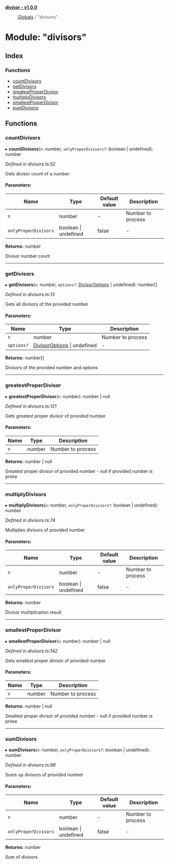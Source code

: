 **[divisor - v1.0.0](../README.md)**

> [Globals](../README.md) / "divisors"

# Module: "divisors"

## Index

### Functions

- [countDivisors](_divisors_.md#countdivisors)
- [getDivisors](_divisors_.md#getdivisors)
- [greatestProperDivisor](_divisors_.md#greatestproperdivisor)
- [multiplyDivisors](_divisors_.md#multiplydivisors)
- [smallestProperDivisor](_divisors_.md#smallestproperdivisor)
- [sumDivisors](_divisors_.md#sumdivisors)

## Functions

### countDivisors

▸ **countDivisors**(`n`: number, `onlyProperDivisors?`: boolean \| undefined): number

_Defined in divisors.ts:52_

Gets divisor count of a number

#### Parameters:

| Name                 | Type                 | Default value | Description       |
| -------------------- | -------------------- | ------------- | ----------------- |
| `n`                  | number               | -             | Number to process |
| `onlyProperDivisors` | boolean \| undefined | false         | -                 |

**Returns:** number

Divisor number count

---

### getDivisors

▸ **getDivisors**(`n`: number, `options?`: [DivisorOptions](../interfaces/_typings_interfaces_.divisoroptions.md) \| undefined): number[]

_Defined in divisors.ts:13_

Gets all divisors of the provided number

#### Parameters:

| Name       | Type                                                                                | Description       |
| ---------- | ----------------------------------------------------------------------------------- | ----------------- |
| `n`        | number                                                                              | Number to process |
| `options?` | [DivisorOptions](../interfaces/_typings_interfaces_.divisoroptions.md) \| undefined | -                 |

**Returns:** number[]

Divisors of the provided number and options

---

### greatestProperDivisor

▸ **greatestProperDivisor**(`n`: number): number \| null

_Defined in divisors.ts:121_

Gets greatest proper divisor of provided number

#### Parameters:

| Name | Type   | Description       |
| ---- | ------ | ----------------- |
| `n`  | number | Number to process |

**Returns:** number \| null

Greatest proper divisor of provided number - null if provided number is prime

---

### multiplyDivisors

▸ **multiplyDivisors**(`n`: number, `onlyProperDivisors?`: boolean \| undefined): number

_Defined in divisors.ts:74_

Multiplies divisors of provided number

#### Parameters:

| Name                 | Type                 | Default value | Description       |
| -------------------- | -------------------- | ------------- | ----------------- |
| `n`                  | number               | -             | Number to process |
| `onlyProperDivisors` | boolean \| undefined | false         | -                 |

**Returns:** number

Divisor multiplication result

---

### smallestProperDivisor

▸ **smallestProperDivisor**(`n`: number): number \| null

_Defined in divisors.ts:142_

Gets smallest proper divisor of provided number

#### Parameters:

| Name | Type   | Description       |
| ---- | ------ | ----------------- |
| `n`  | number | Number to process |

**Returns:** number \| null

Smallest proper divisor of provided number - null if provided number is prime

---

### sumDivisors

▸ **sumDivisors**(`n`: number, `onlyProperDivisors?`: boolean \| undefined): number

_Defined in divisors.ts:98_

Sums up divisors of provided number

#### Parameters:

| Name                 | Type                 | Default value | Description       |
| -------------------- | -------------------- | ------------- | ----------------- |
| `n`                  | number               | -             | Number to process |
| `onlyProperDivisors` | boolean \| undefined | false         | -                 |

**Returns:** number

Sum of divisors
